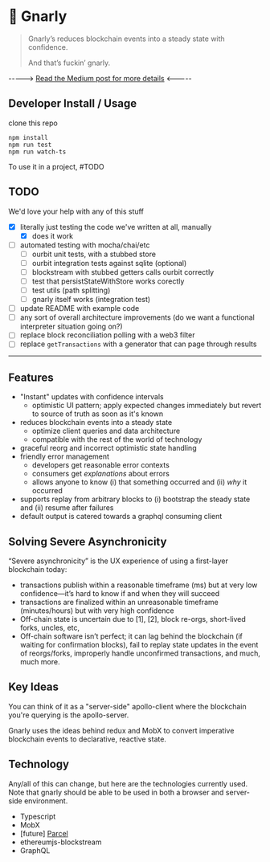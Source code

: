 # 🤙 Gnarly

> Gnarly’s reduces blockchain events into a steady state with confidence.
>
> And that’s fuckin’ gnarly.

-----> [Read the Medium post for more details](https://medium.com/xlnt-art/solving-severe-asynchronicity-with-gnarly-51f5310e5543) <-----

## Developer Install / Usage

clone this repo

```
npm install
npm run test
npm run watch-ts
```

To use it in a project, #TODO

## TODO

We'd love your help with any of this stuff

- [x] literally just testing the code we've written at all, manually
  - [x] does it work
- [ ] automated testing with mocha/chai/etc
  - [ ] ourbit unit tests, with a stubbed store
  - [ ] ourbit integration tests against sqlite (optional)
  - [ ] blockstream with stubbed getters calls ourbit correctly
  - [ ] test that persistStateWithStore works corectly
  - [ ] test utils (path splitting)
  - [ ] gnarly itself works (integration test)
- [ ] update README with example code
- [ ] any sort of overall architecture improvements (do we want a functional interpreter situation going on?)
- [ ] replace block reconciliation polling with a web3 filter
- [ ] replace `getTransactions` with a generator that can page through results

---

## Features

- "Instant" updates with confidence intervals
    - optimistic UI pattern; apply expected changes immediately but revert to source of truth as soon as it's known
- reduces blockchain events into a steady state
    - optimize client queries and data architecture
    - compatible with the rest of the world of technology
- graceful reorg and incorrect optimistic state handling
- friendly error management
    - developers get reasonable error contexts
    - consumers get _explanations_ about errors
    - allows anyone to know (i) that something occurred and (ii) _why_ it occurred
- supports replay from arbitrary blocks to (i) bootstrap the steady state and (ii) resume after failures
- default output is catered towards a graphql consuming client

## Solving Severe Asynchronicity

“Severe asynchronicity” is the UX experience of using a first-layer blockchain today:

- transactions publish within a reasonable timeframe (ms) but at very low confidence—it’s hard to know if and when they will succeed
- transactions are finalized within an unreasonable timeframe (minutes/hours) but with very high confidence
- Off-chain state is uncertain due to [1], [2], block re-orgs, short-lived forks, uncles, etc,
- Off-chain software isn’t perfect; it can lag behind the blockchain (if waiting for confirmation blocks), fail to replay state updates in the event of reorgs/forks, improperly handle unconfirmed transactions, and much, much more.

## Key Ideas

You can think of it as a "server-side" apollo-client where the blockchain you're querying is the apollo-server.

Gnarly uses the ideas behind redux and MobX to convert imperative blockchain events to declarative, reactive state.


## Technology
Any/all of this can change, but here are the technologies currently used. Note that gnarly should be able to be used in both a browser and server-side environment.

- Typescript
- MobX
- [future] [Parcel](https://github.com/parcel-bundler/parcel)
- ethereumjs-blockstream
- GraphQL

